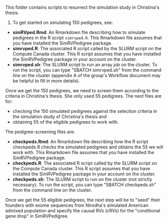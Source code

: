 This folder contains scripts to resurrect the simulation study in Christina's thesis.

1. To get started on simulating 150 pedigrees, see:

* **simRVped.Rmd**: An Rmarkdown file describing how to simulate pedigrees in the R script `simrvped.R`. This Rmarkdown file assumes that you have installed the SimRVPedigree package.
* **simrvped.R**: The associated R script called by the SLURM script on the Compute Canada cluster. This R script assumes that you have installed the SimRVPedigree package in your account on the cluster.
* **simrvped.sh**: The SLURM script to run an array job on the cluster.  To run the script, you can type "SBATCH simrvped.sh" from the command line on the cluster (appendix A of the group's Workflow document may be helpful to fill in more details).

Once we get the 150 pedigrees, we need to screen them according to the criteria in Christina's thesis. She only used 55 pedigrees. The next files are for:
* checking the 150 simulated pedigrees against the selection criteria in the simulation study of Christina's thesis and 
* obtaining 55 of the eligible pedigrees to work with. 

The pedigree-screening files are:
* **checkpeds.Rmd**: An Rmarkdown file describing how the R script checkpeds.R checks the simulated pedigrees and obtains the 55 we will work with. This Rmarkdown file assumes that you have installed the SimRVPedigree package.
* **checkpeds.R**: The associated R script called by the SLURM script on the Compute Canada cluster. This R script assumes that you have installed the SimRVPedigree package in your account on the cluster.
* **checkpeds.sh**: The SLURM script to run on the cluster (not strictly necessary).  To run the script, you can type "SBATCH checkpeds.sh" from the command line on the cluster.

Once we get the 55 eligible pedigrees, the next step will be to "seed" their founders with exome sequences from Nirodha's simulated American admixed population and specify the causal RVs (cRVs) for the "conditional gene drop" in SimRVPedigree.
